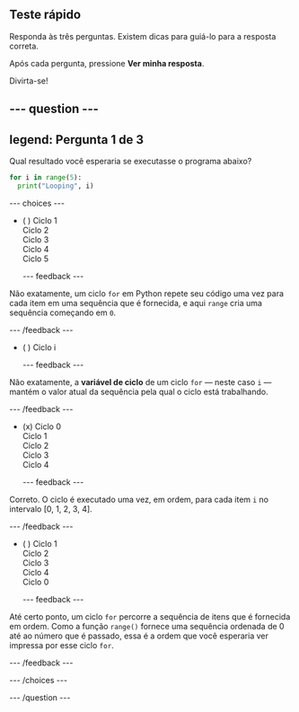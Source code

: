 ## Teste rápido

Responda às três perguntas. Existem dicas para guiá-lo para a resposta correta.

Após cada pergunta, pressione **Ver minha resposta**.

Divirta-se!

--- question ---
---
legend: Pergunta 1 de 3
---

Qual resultado você esperaria se executasse o programa abaixo?

```python
for i in range(5):
  print("Looping", i)
```

--- choices ---

- ( ) Ciclo 1 <br> Ciclo 2 <br> Ciclo 3 <br> Ciclo 4 <br> Ciclo 5

  --- feedback ---

Não exatamente, um ciclo `for` em Python repete seu código uma vez para cada item em uma sequência que é fornecida, e aqui `range` cria uma sequência começando em `0`.

  --- /feedback ---

- ( ) Ciclo i

  --- feedback ---

Não exatamente, a **variável de ciclo** de um ciclo `for` — neste caso `i` — mantém o valor atual da sequência pela qual o ciclo está trabalhando.

  --- /feedback ---

- (x) Ciclo 0 <br> Ciclo 1 <br> Ciclo 2 <br> Ciclo 3 <br> Ciclo 4

  --- feedback ---

Correto. O ciclo é executado uma vez, em ordem, para cada item `i` no intervalo [0, 1, 2, 3, 4].

  --- /feedback ---

- ( ) Ciclo 1 <br> Ciclo 2 <br> Ciclo 3 <br> Ciclo 4 <br> Ciclo 0

  --- feedback ---

Até certo ponto, um ciclo `for` percorre a sequência de itens que é fornecida em ordem. Como a função `range()` fornece uma sequência ordenada de 0 até ao número que é passado, essa é a ordem que você esperaria ver impressa por esse ciclo `for`.

  --- /feedback ---

--- /choices ---

--- /question ---
